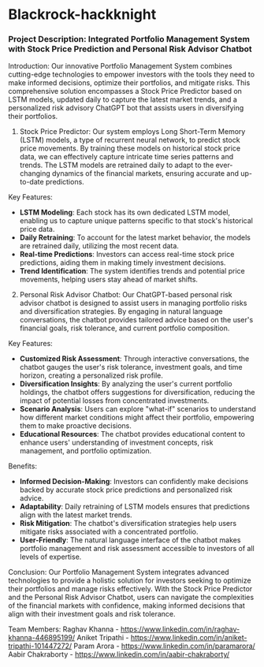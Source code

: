 # Blackrock-hackknight
### Project Description: Integrated Portfolio Management System with Stock Price Prediction and Personal Risk Advisor Chatbot

Introduction:
Our innovative Portfolio Management System combines cutting-edge technologies to empower investors with the tools they need to make informed decisions, optimize their portfolios, and mitigate risks. This comprehensive solution encompasses a Stock Price Predictor based on LSTM models, updated daily to capture the latest market trends, and a personalized risk advisory ChatGPT bot that assists users in diversifying their portfolios.

1. Stock Price Predictor:
Our system employs Long Short-Term Memory (LSTM) models, a type of recurrent neural network, to predict stock price movements. By training these models on historical stock price data, we can effectively capture intricate time series patterns and trends. The LSTM models are retrained daily to adapt to the ever-changing dynamics of the financial markets, ensuring accurate and up-to-date predictions.

Key Features:
- **LSTM Modeling**: Each stock has its own dedicated LSTM model, enabling us to capture unique patterns specific to that stock's historical price data.
- **Daily Retraining**: To account for the latest market behavior, the models are retrained daily, utilizing the most recent data.
- **Real-time Predictions**: Investors can access real-time stock price predictions, aiding them in making timely investment decisions.
- **Trend Identification**: The system identifies trends and potential price movements, helping users stay ahead of market shifts.

2. Personal Risk Advisor Chatbot:
Our ChatGPT-based personal risk advisor chatbot is designed to assist users in managing portfolio risks and diversification strategies. By engaging in natural language conversations, the chatbot provides tailored advice based on the user's financial goals, risk tolerance, and current portfolio composition.

Key Features:
- **Customized Risk Assessment**: Through interactive conversations, the chatbot gauges the user's risk tolerance, investment goals, and time horizon, creating a personalized risk profile.
- **Diversification Insights**: By analyzing the user's current portfolio holdings, the chatbot offers suggestions for diversification, reducing the impact of potential losses from concentrated investments.
- **Scenario Analysis**: Users can explore "what-if" scenarios to understand how different market conditions might affect their portfolio, empowering them to make proactive decisions.
- **Educational Resources**: The chatbot provides educational content to enhance users' understanding of investment concepts, risk management, and portfolio optimization.

Benefits:
- **Informed Decision-Making**: Investors can confidently make decisions backed by accurate stock price predictions and personalized risk advice.
- **Adaptability**: Daily retraining of LSTM models ensures that predictions align with the latest market trends.
- **Risk Mitigation**: The chatbot's diversification strategies help users mitigate risks associated with a concentrated portfolio.
- **User-Friendly**: The natural language interface of the chatbot makes portfolio management and risk assessment accessible to investors of all levels of expertise.

Conclusion:
Our Portfolio Management System integrates advanced technologies to provide a holistic solution for investors seeking to optimize their portfolios and manage risks effectively. With the Stock Price Predictor and the Personal Risk Advisor Chatbot, users can navigate the complexities of the financial markets with confidence, making informed decisions that align with their investment goals and risk tolerance.

Team Members:
Raghav Khanna - https://www.linkedin.com/in/raghav-khanna-446895199/
Aniket Tripathi - https://www.linkedin.com/in/aniket-tripathi-101447272/
Param Arora - https://www.linkedin.com/in/paramarora/
Aabir Chakraborty - https://www.linkedin.com/in/aabir-chakraborty/
